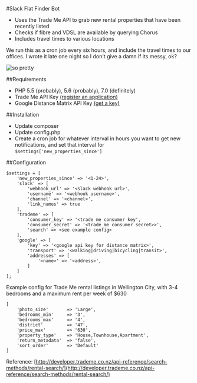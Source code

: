 #Slack Flat Finder Bot

* Uses the Trade Me API to grab new rental properties that have been recently listed
* Checks if fibre and VDSL are available by querying Chorus
* Includes travel times to various locations

We run this as a cron job every six hours, and include the travel times to our offices. I wrote it late one night so I don't give a damn if its messy, ok?

![so pretty](http://i.imgur.com/nQe1RgQ.png "so pretty, lack of fibre is a bummer though")

##Requirements
* PHP 5.5 (probably), 5.6 (probably), 7.0 (definitely)
* Trade Me API Key [(register an application)](https://www.trademe.co.nz/MyTradeMe/Api/RegisterNewApplication.aspx)
* Google Distance Matrix API Key [(get a key)](https://developers.google.com/maps/documentation/distance-matrix/start#get-a-key)

##Installation
* Update composer
* Update config.php
* Create a cron job for whatever interval in hours you want to get new notifications, and set that interval for `$settings['new_properties_since']`


##Configuration
```
$settings = [
    'new_properties_since' => '<1-24>',
    'slack' => [
        'webhook_url' => '<slack webhook url>',
        'username' => '<webhook username>',
        'channel' => '<channel>',
        'link_names' => true
    ],
    'trademe' => [
        'consumer_key' => '<trade me consumer key',
        'consumer_secret' => '<trade me consumer secret>>',
        'search' => <see example config>
    ],
    'google' => [
        'key' => '<google api key for distance matrix>',
        'transport' => '<walking|driving|bicycling|transit>',
        'addresses' => [
            '<name>' => '<address>',
        ]
    ]
];

```

Example config for Trade Me rental listings in Wellington City, with 3-4 bedrooms and a maximum rent per week of $630
```
[
    'photo_size'       => 'Large',
    'bedrooms_min'     => '3',
    'bedrooms_max'     => '4',
    'district'         => '47',
    'price_max'        => '630',
    'property_type'    => 'House,Townhouse,Apartment',
    'return_metadata'  => 'false',
    'sort_order'       => 'Default'
]
```
Reference: [http://developer.trademe.co.nz/api-reference/search-methods/rental-search/](http://developer.trademe.co.nz/api-reference/search-methods/rental-search/)

